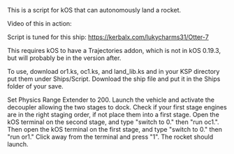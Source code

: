 This is a script for kOS that can autonomously land a rocket.

Video of this in action: 

Script is tuned for this ship: https://kerbalx.com/lukycharms31/Otter-7

This requires kOS to have a Trajectories addon, which is not in kOS 0.19.3, but will probably be in the version after.

To use, download or1.ks, oc1.ks, and land_lib.ks and in your KSP directory put them under Ships/Script. Download the ship file and put it in the Ships folder of your save.

Set Physics Range Extender to 200. 
Launch the vehicle and activate the decoupler allowing the two stages to dock. 
Check if your first stage engines are in the right staging order, if not place them into a first stage. 
Open the kOS terminal on the second stage, and type "switch to 0." then "run oc1.". 
Then open the kOS terminal on the first stage, and type "switch to 0." then "run or1." 
Click away from the terminal and press "1". The rocket should launch.
